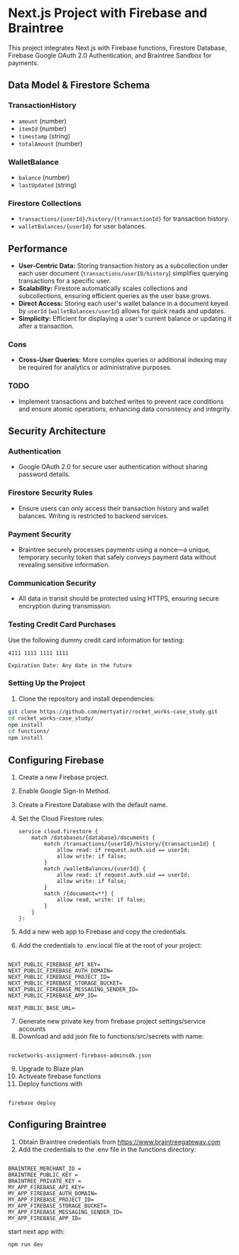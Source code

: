 # Next.js Project with Firebase and Braintree

This project integrates Next.js with Firebase functions, Firestore Database, Firebase Google OAuth 2.0 Authentication, and Braintree Sandbox for payments.

## Data Model & Firestore Schema

### TransactionHistory

- `amount` (number)
- `itemId` (number)
- `timestamp` (string)
- `totalAmount` (number)

### WalletBalance

- `balance` (number)
- `lastUpdated` (string)

### Firestore Collections

- `transactions/{userId}/history/{transactionId}` for transaction history.
- `walletBalances/{userId}` for user balances.

## Performance

- **User-Centric Data:** Storing transaction history as a subcollection under each user document (`transactions/userID/history`) simplifies querying transactions for a specific user.
- **Scalability:** Firestore automatically scales collections and subcollections, ensuring efficient queries as the user base grows.
- **Direct Access:** Storing each user's wallet balance in a document keyed by `userId` (`walletBalances/userId`) allows for quick reads and updates.
- **Simplicity:** Efficient for displaying a user's current balance or updating it after a transaction.

### Cons

- **Cross-User Queries:** More complex queries or additional indexing may be required for analytics or administrative purposes.

### TODO

- Implement transactions and batched writes to prevent race conditions and ensure atomic operations, enhancing data consistency and integrity.

## Security Architecture

### Authentication

- Google OAuth 2.0 for secure user authentication without sharing password details.

### Firestore Security Rules

- Ensure users can only access their transaction history and wallet balances. Writing is restricted to backend services.

### Payment Security

- Braintree securely processes payments using a nonce—a unique, temporary security token that safely conveys payment data without revealing sensitive information.

### Communication Security

- All data in transit should be protected using HTTPS, ensuring secure encryption during transmission.

### Testing Credit Card Purchases

Use the following dummy credit card information for testing:

```
4111 1111 1111 1111

Expiration Date: Any date in the future
```

### Setting Up the Project

1. Clone the repository and install dependencies:

```bash
git clone https://github.com/mertyatir/rocket_works-case_study.git
cd rocket_works-case_study/
npm install
cd functions/
npm install
```

## Configuring Firebase

1. Create a new Firebase project.
2. Enable Google Sign-In Method.
3. Create a Firestore Database with the default name.
4. Set the Cloud Firestore rules:

   ```plaintext
   service cloud.firestore {
       match /databases/{database}/documents {
           match /transactions/{userId}/history/{transactionId} {
               allow read: if request.auth.uid == userId;
               allow write: if false;
           }
           match /walletBalances/{userId} {
               allow read: if request.auth.uid == userId;
               allow write: if false;
           }
           match /{document=**} {
               allow read, write: if false;
           }
       }
   }:
   ```


5. Add a new web app to Firebase and copy the credentials.
6. Add the credentials to .env.local file at the root of your project:

```

NEXT_PUBLIC_FIREBASE_API_KEY=
NEXT_PUBLIC_FIREBASE_AUTH_DOMAIN=
NEXT_PUBLIC_FIREBASE_PROJECT_ID=
NEXT_PUBLIC_FIREBASE_STORAGE_BUCKET=
NEXT_PUBLIC_FIREBASE_MESSAGING_SENDER_ID=
NEXT_PUBLIC_FIREBASE_APP_ID=

NEXT_PUBLIC_BASE_URL=

```

7. Generate new private key from firebase project settings/service accounts
8. Download and add json file to functions/src/secrets with name:

```

rocketworks-assignment-firebase-adminsdk.json

```


9. Upgrade to Blaze plan
10. Activeate firebase functions
11. Deploy functions with

```

firebase deploy

```

## Configuring Braintree

1. Obtain Braintree credentials from https://www.braintreegateway.com
2. Add the credentials to the .env file in the functions directory:

```

BRAINTREE_MERCHANT_ID =
BRAINTREE_PUBLIC_KEY =
BRAINTREE_PRIVATE_KEY =
MY_APP_FIREBASE_API_KEY=
MY_APP_FIREBASE_AUTH_DOMAIN=
MY_APP_FIREBASE_PROJECT_ID=
MY_APP_FIREBASE_STORAGE_BUCKET=
MY_APP_FIREBASE_MESSAGING_SENDER_ID=
MY_APP_FIREBASE_APP_ID=

```

start next app with:

```
npm run dev

```
